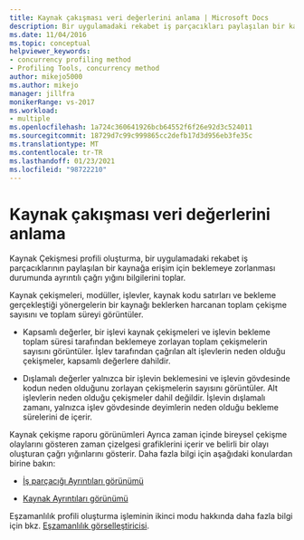 ```yaml
---
title: Kaynak çakışması veri değerlerini anlama | Microsoft Docs
description: Bir uygulamadaki rekabet iş parçacıkları paylaşılan bir kaynağa erişim için beklemeye zorlandığında, kaynak çekişmenin profilini oluşturma hakkında ayrıntılı bilgiler toplar.
ms.date: 11/04/2016
ms.topic: conceptual
helpviewer_keywords:
- concurrency profiling method
- Profiling Tools, concurrency method
author: mikejo5000
ms.author: mikejo
manager: jillfra
monikerRange: vs-2017
ms.workload:
- multiple
ms.openlocfilehash: 1a724c360641926bcb64552f6f26e92d3c524011
ms.sourcegitcommit: 18729d7c99c999865cc2defb17d3d956eb3fe35c
ms.translationtype: MT
ms.contentlocale: tr-TR
ms.lasthandoff: 01/23/2021
ms.locfileid: "98722210"
---
```

# <a name="understand-resource-contention-data-values"></a>Kaynak çakışması veri değerlerini anlama

Kaynak Çekişmesi profili oluşturma, bir uygulamadaki rekabet iş parçacıklarının paylaşılan bir kaynağa erişim için beklemeye zorlanması durumunda ayrıntılı çağrı yığını bilgilerini toplar.

Kaynak çekişmeleri, modüller, işlevler, kaynak kodu satırları ve bekleme gerçekleştiği yönergelerin bir kaynağı beklerken harcanan toplam çekişme sayısını ve toplam süreyi görüntüler.

- Kapsamlı değerler, bir işlevi kaynak çekişmeleri ve işlevin bekleme toplam süresi tarafından beklemeye zorlayan toplam çekişmelerin sayısını görüntüler.  İşlev tarafından çağrılan alt işlevlerin neden olduğu çekişmeler, kapsamlı değerlere dahildir.

- Dışlamalı değerler yalnızca bir işlevin beklemesini ve işlevin gövdesinde kodun neden olduğunu zorlayan çekişmelerin sayısını görüntüler. Alt işlevlerin neden olduğu çekişmeler dahil değildir. İşlevin dışlamalı zamanı, yalnızca işlev gövdesinde deyimlerin neden olduğu bekleme sürelerini de içerir.

Kaynak çekişme raporu görünümleri Ayrıca zaman içinde bireysel çekişme olaylarını gösteren zaman çizelgesi grafiklerini içerir ve belirli bir olayı oluşturan çağrı yığınlarını gösterir. Daha fazla bilgi için aşağıdaki konulardan birine bakın:

- [İş parçacığı Ayrıntıları görünümü](../profiling/thread-details-view-contention-data.md)

- [Kaynak Ayrıntıları görünümü](../profiling/resource-details-view-contention-data.md)

Eşzamanlılık profili oluşturma işleminin ikinci modu hakkında daha fazla bilgi için bkz. [Eşzamanlılık görselleştiricisi](../profiling/concurrency-visualizer.md).
